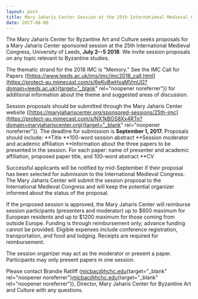```yaml
---
layout: post
title: Mary Jaharis Center Session at the 25th International Medieval Congress
date: 2017-08-08
---
```


<div>



The Mary Jaharis Center for Byzantine Art and Culture seeks
proposals for a Mary Jaharis Center sponsored session at the 25th
International Medieval Congress, University of Leeds, **July 2--5
2018**. We invite session proposals on any topic relevant to Byzantine
studies.

The thematic strand for the 2018 IMC is "Memory."
See the IMC Call for Papers
([https://www.leeds.ac.uk/ims/imc/imc2018_call.html](https://protect-au.mimecast.com/s/6eKvBwHxaMVmUG?domain=leeds.ac.uk){target="_blank"
rel="noopener noreferrer"}) for additional information about the theme
and suggested areas of discussion.

Session proposals should
be submitted through the Mary Jaharis Center website
([https://maryjahariscenter.org/sponsored-sessions/25th-imc](https://protect-au.mimecast.com/s/NX1kBGS8Xx4RTn?domain=maryjahariscenter.org){target="_blank"
rel="noopener noreferrer"}). The deadline for submission is **September
1, 2017.** Proposals should include:
**Title
**100-word
session abstract
**Session moderator and academic
affiliation
**Information about the three papers to be presented
in the session. For each paper: name of presenter and academic
affiliation, proposed paper title, and 100-word
abstract
**CV

Successful applicants will be notified
by mid-September if their proposal has been selected for submission to
the International Medieval Congress. The Mary Jaharis Center will submit
the session proposal to the International Medieval Congress and will
keep the potential organizer informed about the status of the
proposal.

If the proposed session is approved, the Mary
Jaharis Center will reimburse session participants (presenters and
moderator) up to $600 maximum for European residents and up to $1200
maximum for those coming from outside Europe. Funding is through
reimbursement only; advance funding cannot be provided. Eligible
expenses include conference registration, transportation, and food and
lodging. Receipts are required for reimbursement.

The session
organizer may act as the moderator or present a paper. Participants may
only present papers in one session.

Please contact Brandie
Ratliff ([mjcbac@hchc.edu](mailto:mjcbac@hchc.edu){target="_blank"
rel="noopener noreferrer"}[mjcbac@hchc.edu](mailto:mjcbac@hchc.edu){target="_blank"
rel="noopener noreferrer"}), Director, Mary Jaharis Center for Byzantine
Art and Culture with any questions.



</div>
